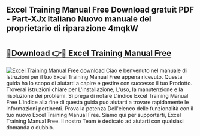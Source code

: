 ## Excel Training Manual Free Download gratuit PDF - Part-XJx Italiano Nuovo manuale del proprietario di riparazione 4mqkW

# <h2><a href="http://dfft5r7.blite.top/?on=Excel+Training+Manual+Free">🔗Download 👉🔴 Excel Training Manual Free</a></h2>

[![Excel Training Manual Free download](https://i.imgur.com/lujVjoI.png)](http://dfft5r7.blite.top/?on=Excel+Training+Manual+Free)
Ciao e benvenuto nel manuale di Istruzioni per il tuo Excel Training Manual Free appena ricevuto. Questa guida ha lo scopo di aiutarti a capire e gestire con successo il tuo Prodotto. Troverai istruzioni chiare per L'installazione, L'uso, la manutenzione e la risoluzione dei problemi. Si prega di notare L'indice Excel Training Manual Free L'indice alla fine di questa guida può aiutarti a trovare rapidamente le informazioni pertinenti. Prova la potenza Dell'elenco delle funzionalità con il tuo nuovo Excel Training Manual Free. Siamo qui per supportarti, Excel Training Manual Free. Il nostro Team è dedicato ad aiutarti con qualsiasi domanda o dubbio.
